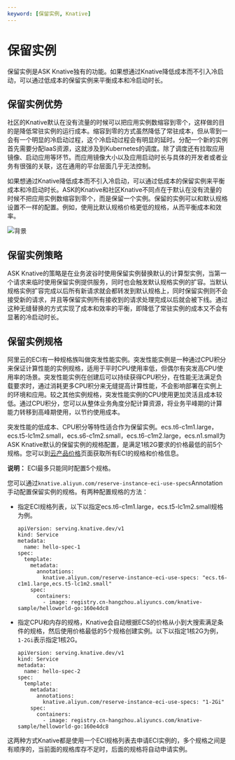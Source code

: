 ```yaml
---
keyword: [保留实例, Knative]
---
```


# 保留实例

保留实例是ASK Knative独有的功能。如果想通过Knative降低成本而不引入冷启动，可以通过低成本的保留实例来平衡成本和冷启动时长。

## 保留实例优势

社区的Knative默认在没有流量的时候可以把应用实例数缩容到零个，这样做的目的是降低常驻实例的运行成本。缩容到零的方式虽然降低了常驻成本，但从零到一会有一个明显的冷启动过程，这个冷启动过程会有明显的延时。分配一个新的实例首先需要分配IaaS资源，这就涉及到Kubernetes的调度。除了调度还有拉取应用镜像、启动应用等环节。而应用镜像大小以及应用启动时长与具体的开发者或者业务有很强的关联，这在通用的平台层面几乎无法控制。

如果想通过Knative降低成本而不引入冷启动，可以通过低成本的保留实例来平衡成本和冷启动时长。ASK的Knative和社区Knative不同点在于默认在没有流量的时候不把应用实例数缩容到零个，而是保留一个实例。保留的实例可以和默认规格设置不一样的配置。例如，使用比默认规格价格更低的规格，从而平衡成本和效率。

![背景](https://static-aliyun-doc.oss-accelerate.aliyuncs.com/assets/img/zh-CN/4473390061/p169856.png)

## 保留实例策略

ASK Knative的策略是在业务波谷时使用保留实例替换默认的计算型实例，当第一个请求来临时使用保留实例提供服务，同时也会触发默认规格实例的扩容。当默认规格实例扩容完成以后所有新请求就会都转发到默认规格上，同时保留实例则不会接受新的请求，并且等保留实例所有接收到的请求处理完成以后就会被下线。通过这种无缝替换的方式实现了成本和效率的平衡，即降低了常驻实例的成本又不会有显著的冷启动时长。

## 保留实例规格

阿里云的ECI有一种规格族叫做突发性能实例。突发性能实例是一种通过CPU积分来保证计算性能的实例规格，适用于平时CPU使用率低，但偶尔有突发高CPU使用率的场景。突发性能实例在创建后可以持续获得CPU积分，在性能无法满足负载要求时，通过消耗更多CPU积分来无缝提高计算性能，不会影响部署在实例上的环境和应用。较之其他实例规格，突发性能实例的CPU使用更加灵活且成本较低。通过CPU积分，您可以从整体业务角度分配计算资源，将业务平峰期的计算能力转移到高峰期使用，以节约使用成本。

突发性能的低成本、CPU积分等特性适合作为保留实例。ecs.t6-c1m1.large，ecs.t5-lc1m2.small，ecs.s6-c1m2.small，ecs.t6-c1m2.large，ecs.n1.small为ASK Knative默认的保留实例的规格配置，是满足1核2G要求的价格最低的前5个规格。您可以到[云产品价格](https://www.aliyun.com/price/product#/ecs/detail)页面获取所有ECI的规格和价格信息。

**说明：** ECI最多只能同时配置5个规格。

您可以通过`knative.aliyun.com/reserve-instance-eci-use-specs`Annotation手动配置保留实例的规格。有两种配置规格的方法：

-   指定ECI规格列表，以下以指定ecs.t6-c1m1.large，ecs.t5-lc1m2.small规格为例。

    ```
    apiVersion: serving.knative.dev/v1
    kind: Service
    metadata:
      name: hello-spec-1
    spec:
      template:
        metadata:
          annotations:
            knative.aliyun.com/reserve-instance-eci-use-specs: "ecs.t6-c1m1.large,ecs.t5-lc1m2.small"
        spec:
          containers:
            - image: registry.cn-hangzhou.aliyuncs.com/knative-sample/helloworld-go:160e4dc8
    ```

-   指定CPU和内存的规格，Knative会自动根据ECS的价格从小到大搜索满足条件的规格，然后使用价格最低的5个规格创建实例。以下以指定1核2G为例，`1-2Gi`表示指定1核2G。

    ```
    apiVersion: serving.knative.dev/v1
    kind: Service
    metadata:
      name: hello-spec-2
    spec:
      template:
        metadata:
          annotations:
            knative.aliyun.com/reserve-instance-eci-use-specs: "1-2Gi"
        spec:
          containers:
            - image: registry.cn-hangzhou.aliyuncs.com/knative-sample/helloworld-go:160e4dc8
    ```


这两种方式Knative都是使用一个ECI规格列表去申请ECI实例的，多个规格之间是有顺序的，当前面的规格库存不足时，后面的规格将自动申请实例。


